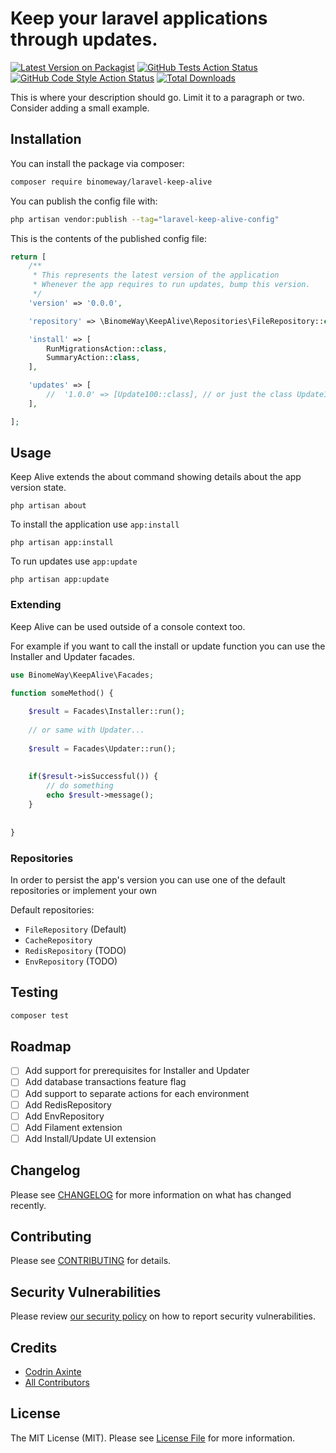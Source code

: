 # Keep your laravel applications through updates.

[![Latest Version on Packagist](https://img.shields.io/packagist/v/binomeway/laravel-keep-alive.svg?style=flat-square)](https://packagist.org/packages/binomeway/laravel-keep-alive)
[![GitHub Tests Action Status](https://img.shields.io/github/actions/workflow/status/binomeway/laravel-keep-alive/run-tests.yml?branch=main&label=tests&style=flat-square)](https://github.com/binomeway/laravel-keep-alive/actions?query=workflow%3Arun-tests+branch%3Amain)
[![GitHub Code Style Action Status](https://img.shields.io/github/actions/workflow/status/binomeway/laravel-keep-alive/fix-php-code-style-issues.yml?branch=main&label=code%20style&style=flat-square)](https://github.com/binomeway/laravel-keep-alive/actions?query=workflow%3A"Fix+PHP+code+style+issues"+branch%3Amain)
[![Total Downloads](https://img.shields.io/packagist/dt/binomeway/laravel-keep-alive.svg?style=flat-square)](https://packagist.org/packages/binomeway/laravel-keep-alive)

This is where your description should go. Limit it to a paragraph or two. Consider adding a small example.

## Installation

You can install the package via composer:

```bash
composer require binomeway/laravel-keep-alive
```

You can publish the config file with:

```bash
php artisan vendor:publish --tag="laravel-keep-alive-config"
```

This is the contents of the published config file:

```php
return [
    /**
     * This represents the latest version of the application
     * Whenever the app requires to run updates, bump this version.
     */
    'version' => '0.0.0',

    'repository' => \BinomeWay\KeepAlive\Repositories\FileRepository::class,

    'install' => [
        RunMigrationsAction::class,
        SummaryAction::class,
    ],

    'updates' => [
        //  '1.0.0' => [Update100::class], // or just the class Update100::class
    ],

];
```

## Usage

Keep Alive extends the about command showing details about the app version state.

```shell
php artisan about
```

To install the application use `app:install`

```shell
php artisan app:install
```

To run updates use `app:update`

```shell
php artisan app:update
```

### Extending

Keep Alive can be used outside of a console context too.

For example if you want to call the install or update function you can use the Installer and Updater facades.

```php
use BinomeWay\KeepAlive\Facades;

function someMethod() {
    
    $result = Facades\Installer::run();
    
    // or same with Updater...
    
    $result = Facades\Updater::run();
    
    
    if($result->isSuccessful()) {
        // do something
        echo $result->message();
    }
    
    
}

```

### Repositories

In order to persist the app's version you can use one of the default repositories or implement your own

Default repositories:

- `FileRepository` (Default)
- `CacheRepository`
- `RedisRepository` (TODO)
- `EnvRepository` (TODO)

## Testing

```bash
composer test
```

## Roadmap

- [ ] Add support for prerequisites for Installer and Updater
- [ ] Add database transactions feature flag
- [ ] Add support to separate actions for each environment
- [ ] Add RedisRepository
- [ ] Add EnvRepository
- [ ] Add Filament extension
- [ ] Add Install/Update UI extension

## Changelog

Please see [CHANGELOG](CHANGELOG.md) for more information on what has changed recently.

## Contributing

Please see [CONTRIBUTING](CONTRIBUTING.md) for details.

## Security Vulnerabilities

Please review [our security policy](../../security/policy) on how to report security vulnerabilities.

## Credits

- [Codrin Axinte](https://github.com/codrin-axinte)
- [All Contributors](../../contributors)

## License

The MIT License (MIT). Please see [License File](LICENSE.md) for more information.

